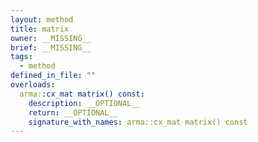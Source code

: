 ```yaml
---
layout: method
title: matrix
owner: __MISSING__
brief: __MISSING__
tags:
  - method
defined_in_file: ""
overloads:
  arma::cx_mat matrix() const:
    description: __OPTIONAL__
    return: __OPTIONAL__
    signature_with_names: arma::cx_mat matrix() const
---
```

